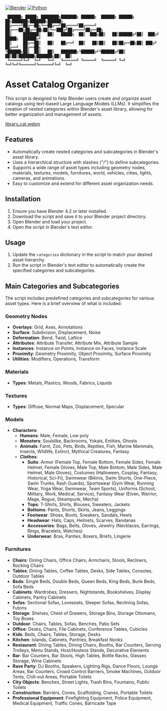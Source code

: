 [![Blender](https://img.shields.io/badge/Blender-4.2-orange.svg)](https://www.blender.org/download/releases/4-2/)
[![Python](https://img.shields.io/badge/Python-3.11.7-blue.svg)](https://www.python.org/downloads/release/python-3117/)
```
 ██████╗ █████╗ ████████╗███████╗ ██████╗  ██████╗ ██████╗ ██╗███████╗███████╗██████╗ 
██╔════╝██╔══██╗╚══██╔══╝██╔════╝██╔════╝ ██╔═══██╗██╔══██╗██║╚══███╔╝██╔════╝██╔══██╗
██║     ███████║   ██║   █████╗  ██║  ███╗██║   ██║██████╔╝██║  ███╔╝ █████╗  ██████╔╝
██║     ██╔══██║   ██║   ██╔══╝  ██║   ██║██║   ██║██╔══██╗██║ ███╔╝  ██╔══╝  ██╔══██╗
╚██████╗██║  ██║   ██║   ███████╗╚██████╔╝╚██████╔╝██║  ██║██║███████╗███████╗██║  ██║
 ╚═════╝╚═╝  ╚═╝   ╚═╝   ╚══════╝ ╚═════╝  ╚═════╝ ╚═╝  ╚═╝╚═╝╚══════╝╚══════╝╚═╝  ╚═╝
```

# Asset Catalog Organizer

This script is designed to help Blender users create and organize asset catalogs using text-based Large Language Models (LLMs). It simplifies the creation of nested categories within Blender's asset library, allowing for better organization and management of assets.

[library_cat.webm](https://github.com/user-attachments/assets/8ec3017a-2688-409e-860f-40d52225ecdc)

## Features

- Automatically create nested categories and subcategories in Blender's asset library.
- Uses a hierarchical structure with slashes ("/") to define subcategories.
- Supports a wide range of asset types including geometry nodes, materials, textures, models, furnitures, world, vehicles, cities, lights, cameras, and animations.
- Easy to customize and extend for different asset organization needs.

## Installation

1. Ensure you have Blender 4.2 or later installed.
2. Download the script and save it to your Blender project directory.
3. Open Blender and load your project.
4. Open the script in Blender's text editor.

## Usage

1. Update the `categories` dictionary in the script to match your desired asset hierarchy.
2. Run the script in Blender's text editor to automatically create the specified categories and subcategories.

## Main Categories and Subcategories

The script includes predefined categories and subcategories for various asset types. Here is a brief overview of what is included:

### Geometry Nodes

- **Overlays**: Grid, Axes, Annotations
- **Surface**: Subdivision, Displacement, Noise
- **Deformation**: Bend, Twist, Lattice
- **Attributes**: Attribute Transfer, Attribute Mix, Attribute Sample
- **Instances**: Instance on Points, Instance on Faces, Instance Scale
- **Proximity**: Geometry Proximity, Object Proximity, Surface Proximity
- **Utilities**: Modifiers, Operations, Transform

### Materials

- **Types**: Metals, Plastics, Woods, Fabrics, Liquids

### Textures

- **Types**: Diffuse, Normal Maps, Displacement, Specular

### Models

- **Characters**:
  - **Humans**: Male, Female, Low poly
  - **Monsters**: Soulslike, Backrooms, Yokais, Entities, Ghosts
  - **Animals**: Farm, Zoo, Pets, Birds, Reptiles, Fish, Marine Mammals, Insects, Wildlife, Extinct, Mythical Creatures, Fantasy
  - **Clothes**:
    - **Suits**: Armor (Female Top, Female Bottom, Female Sides, Female Helmet, Female Gloves, Male Top, Male Bottom, Male Sides, Male Helmet, Male Gloves), Costumes (Halloween, Cosplay, Fantasy, Historical, Sci-Fi), Swimwear (Bikinis, Swim Shorts, One-Piece, Swim Trunks, Rash Guards), Sportswear (Gym Wear, Running Wear, Yoga Wear, Swimwear, Team Sports), Uniforms (School, Military, Work, Medical, Service), Fantasy Wear (Elven, Warrior, Mage, Rogue, Steampunk, Mecha)
    - **Tops**: T-Shirts, Shirts, Blouses, Sweaters, Jackets
    - **Bottoms**: Pants, Shorts, Skirts, Jeans, Leggings
    - **Footwear**: Shoes, Boots, Sneakers, Sandals, Heels
    - **Headwear**: Hats, Caps, Helmets, Scarves, Bandanas
    - **Accessories**: Bags, Belts, Gloves, Jewelry (Necklaces, Earrings, Rings, Bracelets, Watches)
    - **Underwear**: Bras, Panties, Boxers, Briefs, Lingerie

### Furnitures

- **Chairs**: Dining Chairs, Office Chairs, Armchairs, Stools, Recliners, Rocking Chairs
- **Tables**: Dining Tables, Coffee Tables, Desks, Side Tables, Consoles, Outdoor Tables
- **Beds**: Single Beds, Double Beds, Queen Beds, King Beds, Bunk Beds, Sofa Beds
- **Cabinets**: Wardrobes, Dressers, Nightstands, Bookshelves, Display Cabinets, Pantry Cabinets
- **Sofas**: Sectional Sofas, Loveseats, Sleeper Sofas, Reclining Sofas, Futons
- **Storage**: Shelves, Chest of Drawers, Storage Bins, Storage Ottomans, Toy Boxes
- **Outdoor**: Chairs, Tables, Sofas, Benches, Patio Sets
- **Office**: Desks, Chairs, File Cabinets, Conference Tables, Cubicles
- **Kids**: Beds, Chairs, Tables, Storage, Desks
- **Kitchen**: Islands, Cabinets, Pantries, Breakfast Nooks
- **Restaurant**: Dining Tables, Dining Chairs, Booths, Bar Counters, Serving Trolleys, Menu Stands, Host/Hostess Stands, Decorative Elements
- **Bar**: Bar Counters, Bar Stools, High Tables, Bottle Racks, Glasses Storage, Wine Cabinets
- **Rave Party**: DJ Booths, Speakers, Lighting Rigs, Dance Floors, Lounge Areas, Bar Counters, Crowd Control Barriers, Smoke Machines, Outdoor Tents, Chill-out Areas, Portable Toilets
- **City Objects**: Benches, Street Lights, Trash Bins, Fountains, Public Toilets
- **Construction**: Barriers, Cones, Scaffolding, Cranes, Portable Toilets
- **Professional Equipment**: Firefighting Equipment, Police Equipment, Medical Equipment, Traffic Cones, Barricade Tape



